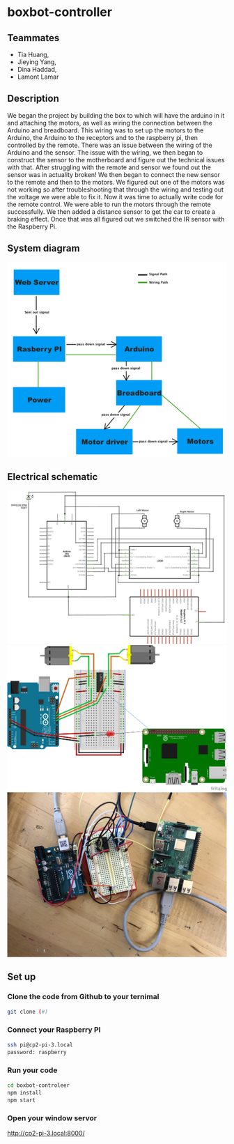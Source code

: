 # boxbot-controller 

## Teammates
- Tia Huang,
- Jieying Yang,
- Dina Haddad,
- Lamont Lamar

## Description

We began the project by building the box to which will have the arduino in it and attaching the motors, as well as wiring the connection between the Arduino and breadboard. This wiring was to set up the motors to the Arduino, the Arduino to the receptors and to the raspberry pi, then controlled by the remote. There was an issue between the wiring of the Arduino and the sensor. The issue with the wiring, we then began to construct the sensor to the motherboard and figure out the technical issues with that. After struggling with the remote and sensor we found out the sensor was in actuality broken! We then began to connect the new sensor to the remote and then to the motors. We figured out one of the motors was not working so after troubleshooting that through the wiring and testing out the voltage we were able to fix it. Now it was time to actually write code for the remote control. We were able to run the motors through the remote successfully. We then added a distance sensor to get the car to create a braking effect. Once that was all figured out we switched the IR sensor with the Raspberry Pi. 


## System diagram

![](https://raw.githubusercontent.com/Olivia99/boxbot-controller/master/Screen%20Shot%202019-04-05%20at%209.18.52%20AM.png)

## Electrical schematic

![](https://raw.githubusercontent.com/Olivia99/boxbot-controller/master/Screen%20Shot%202019-04-05%20at%208.46.15%20AM.png)
![](https://raw.githubusercontent.com/Olivia99/boxbot-controller/master/Group3-schematics_bb.png)
![](https://raw.githubusercontent.com/Olivia99/boxbot-controller/master/IMG_2785.JPG)



## Set up

### Clone the code from Github to your ternimal
```bash  
git clone (#)
```  
### Connect your Raspberry PI
```bash
ssh pi@cp2-pi-3.local
password: raspberry
```

### Run your code

```bash
cd boxbot-controleer 
npm install
npm start
```

### Open your window servor
http://cp2-pi-3.local:8000/



